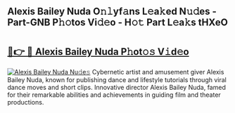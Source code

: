 ## Alexis Bailey Nuda O𝚗𝚕yf𝚊ns L𝚎a𝚔ed N𝚞𝚍es - Part-GNB P𝚑𝚘tos Vi𝚍𝚎o - H𝚘𝚝 Part L𝚎a𝚔s tHXeO

# <h2><a href="http://kfapux.oniu.top/?m=Alexis+Bailey+Nuda">🔗👉 🔴 Alexis Bailey Nuda P𝚑ot𝚘𝚜 V𝚒d𝚎o</a></h2>

[![Alexis Bailey Nuda Nu𝚍e𝚜](https://i.imgur.com/0qMVB7G.gif)](http://kfapux.oniu.top/?m=Alexis+Bailey+Nuda)
Cybernetic artist and amusement giver Alexis Bailey Nuda, known for publishing dance and lifestyle tutorials through viral dance moves and short clips. Innovative director Alexis Bailey Nuda, famed for their remarkable abilities and achievements in guiding film and theater productions.  
